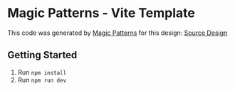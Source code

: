 # Magic Patterns - Vite Template

This code was generated by [Magic Patterns](https://magicpatterns.com) for this design: [Source Design](https://magicpatterns.com/c/iynmwv2g8p3h5mh67mwwmk)

## Getting Started

1. Run `npm install`
2. Run `npm run dev`
